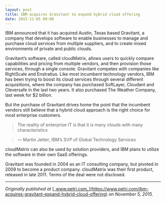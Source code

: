 ```yaml
---
layout: post
title: IBM acquires Gravitant to expand hybrid cloud offering
date: 2015-11-05 09:08
---
```



IBM announced that it has acquired Austin, Texas based Gravitant, a company that develops software to enable businesses to manage and purchase cloud services from multiple suppliers, and to create mixed environments of private and public clouds.

Gravitant’s software, called cloudMatrix, allows users to quickly compare capabilities and pricing from multiple vendors, and then provision those services, through a single console. Gravitant competes with companies like RightScale and Enstratius. Like most incumbent technology vendors, IBM has been trying to boost its cloud services through several different acquisitions, where the company has purchased SoftLayer, Cloudant and Cleversafe in the last two years. It also purchased The Weather Company, last week for $2 billion.

But the purchase of Gravitant drives home the point that the incumbent vendors still believe that a hybrid cloud approach is the right choice for most enterprise customers.

> The reality of enterprise IT is that it is many clouds with many characteristics

> — Martin Jetter, IBM’s SVP of Global Technology Services

cloudMatrix can also be used by solution providers, and IBM plans to utilize the software in their own SaaS offerings.

Gravitant was founded in 2004 as an IT consulting company, but pivoted in 2009 to become a product company. cloudMatrix was their first product, released in late 2011\. Terms of the deal were not disclosed.

* * *

_Originally published at_ [_www.petri.com_](https://www.petri.com/ibm-acquires-gravitant-expand-hybrid-cloud-offering) _on November 5, 2015._
